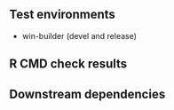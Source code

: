 ## Test environments
* win-builder (devel and release)

## R CMD check results

## Downstream dependencies
